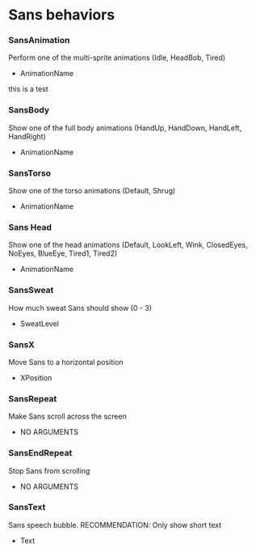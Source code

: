 # Sans behaviors #

### SansAnimation ###
Perform one of the multi-sprite animations (Idle, HeadBob, Tired)

* AnimationName

this is a test
### SansBody ###
Show one of the full body animations (HandUp, HandDown, HandLeft, HandRight)

* AnimationName

### SansTorso ###
Show one of the torso animations (Default, Shrug)

* AnimationName

### Sans Head ###
Show one of the head animations (Default, LookLeft, Wink, ClosedEyes, NoEyes, BlueEye, Tired1, Tired2)

* AnimationName

### SansSweat ###
How much sweat Sans should show (0 - 3)

* SweatLevel

### SansX ###
Move Sans to a horizontal position

* XPosition

### SansRepeat ###
Make Sans scroll across the screen

* NO ARGUMENTS

### SansEndRepeat ###
Stop Sans from scrolling

* NO ARGUMENTS

### SansText ###
Sans speech bubble.
RECOMMENDATION: Only show short text

* Text

